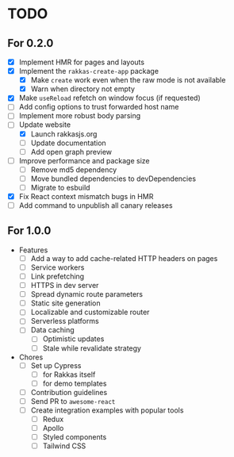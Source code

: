 # TODO

## For 0.2.0
- [x] Implement HMR for pages and layouts
- [x] Implement the `rakkas-create-app` package
	- [x] Make `create` work even when the raw mode is not available
	- [x] Warn when directory not empty
- [x] Make `useReload` refetch on window focus (if requested)
- [ ] Add config options to trust forwarded host name
- [ ] Implement more robust body parsing
- [ ] Update website
  - [x] Launch rakkasjs.org
  - [ ] Update documentation
  - [ ] Add open graph preview
- [ ] Improve performance and package size
  - [ ] Remove md5 dependency
  - [ ] Move bundled dependencies to devDependencies
  - [ ] Migrate to esbuild
- [x] Fix React context mismatch bugs in HMR
- [ ] Add command to unpublish all canary releases

## For 1.0.0
- Features
  - [ ] Add a way to add cache-related HTTP headers on pages
  - [ ] Service workers
  - [ ] Link prefetching
  - [ ] HTTPS in dev server
  - [ ] Spread dynamic route parameters
  - [ ] Static site generation
  - [ ] Localizable and customizable router
  - [ ] Serverless platforms
  - [ ] Data caching
  	- [ ] Optimistic updates
  	- [ ] Stale while revalidate strategy
- Chores
  - [ ] Set up Cypress
    - [ ] for Rakkas itself
    - [ ] for demo templates
  - [ ] Contribution guidelines
  - [ ] Send PR to `awesome-react`
  - [ ] Create integration examples with popular tools
    - [ ] Redux
    - [ ] Apollo
    - [ ] Styled components
    - [ ] Tailwind CSS